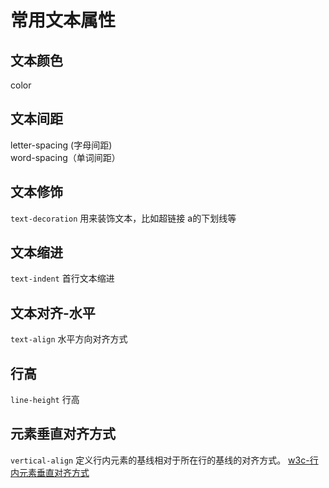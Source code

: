 # 常用文本属性

## 文本颜色

color

## 文本间距

letter-spacing (字母间距)  
word-spacing（单词间距）

## 文本修饰

`text-decoration` 用来装饰文本，比如超链接 a的下划线等

## 文本缩进

`text-indent` 首行文本缩进

## 文本对齐-水平

`text-align` 水平方向对齐方式

## 行高

`line-height` 行高  

## 元素垂直对齐方式

`vertical-align` 定义行内元素的基线相对于所在行的基线的对齐方式。
[w3c-行内元素垂直对齐方式](https://www.w3school.com.cn/cssref/pr_pos_vertical-align.asp)
